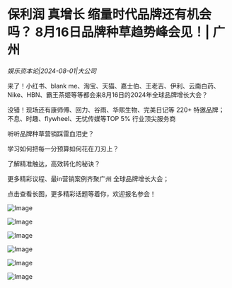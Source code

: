 # 保利润 真增长 缩量时代品牌还有机会吗？ 8月16日品牌种草趋势峰会见！| 广州

*娱乐资本论|2024-08-01|大公司*

来了！小红书、blank me、淘宝、天猫、嘉士伯、王老吉、伊利、云南白药、Nike、HBN、霸王茶姬等等都会来8月16日的2024年全球品牌增长大会？

没错！现场还有康师傅、回力、谷雨、华熙生物、完美日记等 220+ 特邀品牌；不息、时趣、flywheel、无忧传媒等TOP 5% 行业顶尖服务商

听听品牌种草营销踩雷血泪史？

学习如何把每一分预算如何花在刀刃上？

了解精准触达，高效转化的秘诀？

更多精彩议程、最in营销案例齐聚广州 全球品牌增长大会；

点击查看长图，更多精彩话题等着你，欢迎报名参会！

![Image](https://q6.itc.cn/images01/20240801/9f412dfe4dfc405ba838e88437d83714.png)

![Image](https://q2.itc.cn/images01/20240801/7cfdd3854cef46c9bc343429ed6d9512.png)

![Image](https://q9.itc.cn/images01/20240801/312230e561c44cc58e8a93c3a58f388e.png)

![Image](https://q9.itc.cn/images01/20240801/68cb515133974a57a65719cba37f89df.png)

![Image](https://q2.itc.cn/images01/20240801/ac2d516341ec49c79370b644d417d466.png)

![Image](https://q7.itc.cn/images01/20240801/80161952586a46769fc946422ac8d130.png)

